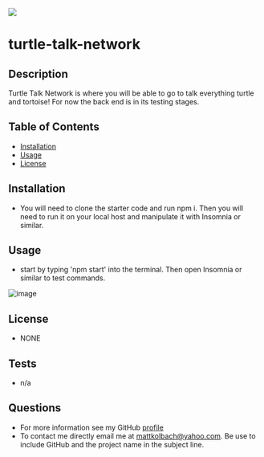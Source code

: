 ![](https://img.shields.io:/badge/License-NONE-blue)

# turtle-talk-network

## Description

Turtle Talk Network is where you will be able to go to talk everything turtle and tortoise! For now the back end is in its testing stages. 

## Table of Contents
- [Installation](#installation)
- [Usage](#usage)
- [License](#license)

## Installation
- You will need to clone the starter code and run npm i. Then you will need to run it on your local host and manipulate it with Insomnia or similar.

## Usage
- start by typing 'npm start' into the terminal. Then open Insomnia or similar to test commands.

![image](https://user-images.githubusercontent.com/94270439/162634987-6356ebd4-0061-441a-8e54-2f6724d3cf9f.png)


## License
- NONE

## Tests
- n/a

## Questions
- For more information see my GitHub [profile](https://github.com/MattKolbach)
- To contact me directly email me at <mattkolbach@yahoo.com>. Be use to include GitHub and the project name in the subject line.


